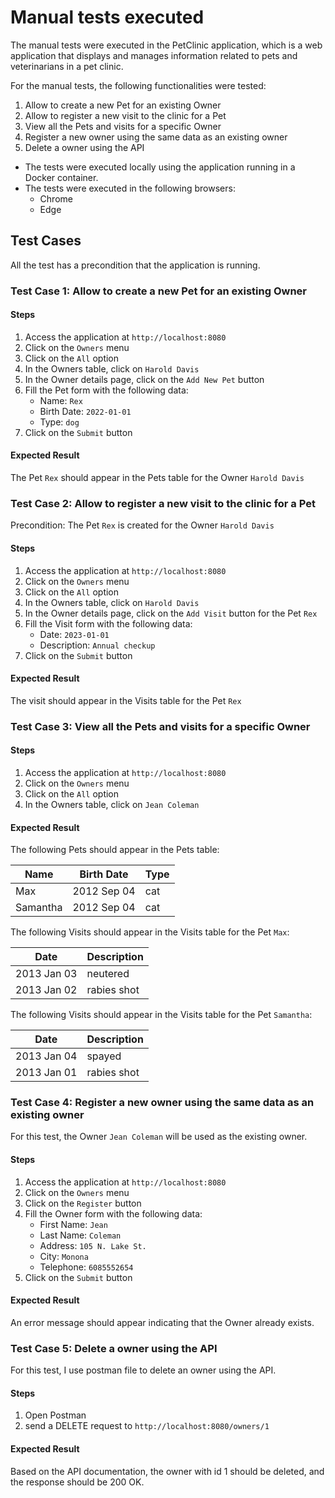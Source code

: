 # Manual tests executed

The manual tests were executed in the PetClinic application, which is a web application that displays and manages
information related to pets and veterinarians in a pet clinic.

For the manual tests, the following functionalities were tested:

1. Allow to create a new Pet for an existing Owner
2. Allow to register a new visit to the clinic for a Pet
3. View all the Pets and visits for a specific Owner
4. Register a new owner using the same data as an existing owner
5. Delete a owner using the API

* The tests were executed locally using the application running in a Docker container.
* The tests were executed in the following browsers:
    * Chrome
    * Edge

## Test Cases

All the test has a precondition that the application is running.

### Test Case 1: Allow to create a new Pet for an existing Owner

#### Steps

1. Access the application at `http://localhost:8080`
2. Click on the `Owners` menu
3. Click on the `All` option
4. In the Owners table, click on `Harold Davis`
5. In the Owner details page, click on the `Add New Pet` button
6. Fill the Pet form with the following data:
    * Name: `Rex`
    * Birth Date: `2022-01-01`
    * Type: `dog`
7. Click on the `Submit` button

#### Expected Result

The Pet `Rex` should appear in the Pets table for the Owner `Harold Davis`

### Test Case 2: Allow to register a new visit to the clinic for a Pet

Precondition: The Pet `Rex` is created for the Owner `Harold Davis`

#### Steps

1. Access the application at `http://localhost:8080`
2. Click on the `Owners` menu
3. Click on the `All` option
4. In the Owners table, click on `Harold Davis`
5. In the Owner details page, click on the `Add Visit` button for the Pet `Rex`
6. Fill the Visit form with the following data:
    * Date: `2023-01-01`
    * Description: `Annual checkup`
7. Click on the `Submit` button

#### Expected Result

The visit should appear in the Visits table for the Pet `Rex`

### Test Case 3: View all the Pets and visits for a specific Owner

#### Steps

1. Access the application at `http://localhost:8080`
2. Click on the `Owners` menu
3. Click on the `All` option
4. In the Owners table, click on `Jean Coleman`

#### Expected Result

The following Pets should appear in the Pets table:

| Name     | Birth Date  | Type |
|----------|-------------|------|
| Max      | 2012 Sep 04 | cat  |
| Samantha | 2012 Sep 04 | cat  |

The following Visits should appear in the Visits table for the Pet `Max`:

| Date        | Description |
|-------------|-------------|
| 2013 Jan 03 | neutered    |
| 2013 Jan 02 | rabies shot |

The following Visits should appear in the Visits table for the Pet `Samantha`:

| Date        | Description |
|-------------|-------------|
| 2013 Jan 04 | spayed      |
| 2013 Jan 01 | rabies shot |

### Test Case 4: Register a new owner using the same data as an existing owner
For this test, the Owner `Jean Coleman` will be used as the existing owner.
#### Steps
1. Access the application at `http://localhost:8080`
2. Click on the `Owners` menu
3. Click on the `Register` button
4. Fill the Owner form with the following data:
    * First Name: `Jean`
    * Last Name: `Coleman`
    * Address: `105 N. Lake St.`
    * City: `Monona`
    * Telephone: `6085552654`
5. Click on the `Submit` button

#### Expected Result
An error message should appear indicating that the Owner already exists.

### Test Case 5: Delete a owner using the API
For this test, I use postman file to delete an owner using the API.
#### Steps
1. Open Postman
2. send a DELETE request to `http://localhost:8080/owners/1`

#### Expected Result
Based on the API documentation, the owner with id 1 should be deleted, and the response should be 200 OK.
